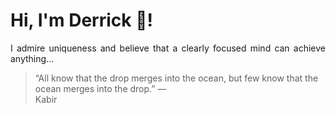 # Hi, I'm Derrick 👋!
<p align="justify">I admire uniqueness and believe that a clearly focused mind can achieve anything...</p> 
<!-- #quote-start -->
<blockquote>&ldquo;All know that the drop merges into the ocean, but few know that the ocean merges into the drop.&rdquo; &mdash; <footer>Kabir</footer></blockquote>
<!-- #quote-end -->
